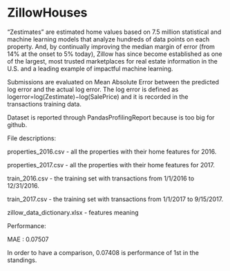 # ZillowHouses

“Zestimates” are estimated home values based on 7.5 million statistical and machine learning models that analyze hundreds of data points on each property. 
And, by continually improving the median margin of error (from 14% at the onset to 5% today), Zillow has since become established as one of the largest, most trusted marketplaces for real estate information in the U.S. and a leading example of impactful machine learning.

Submissions are evaluated on Mean Absolute Error between the predicted log error and the actual log error. The log error is defined as logerror=log(Zestimate)−log(SalePrice) and it is recorded in the transactions training data.

Dataset is reported through PandasProfilingReport because is too big for github.

File descriptions:

properties_2016.csv - all the properties with their home features for 2016.

properties_2017.csv - all the properties with their home features for 2017.

train_2016.csv - the training set with transactions from 1/1/2016 to 12/31/2016.

train_2017.csv - the training set with transactions from 1/1/2017 to 9/15/2017.

zillow_data_dictionary.xlsx - features meaning


Performance:

MAE : 0.07507 

In order to have a comparison, 0.07408 is performance of 1st in the standings.
